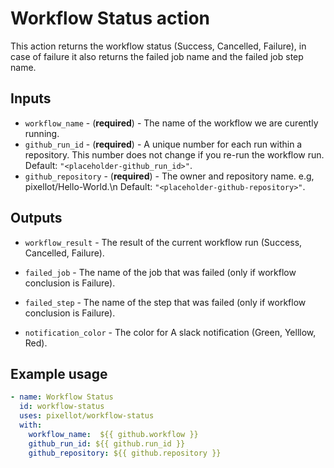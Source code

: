 # Workflow Status action 

This action returns the workflow status (Success, Cancelled, Failure), in case of failure it also returns the failed job name and the failed job step name.

## Inputs

- `workflow_name` - (**required**) - The name of the workflow we are curently running. 
- `github_run_id` - (**required**) - A unique number for each run within a repository. This number does not change if you re-run the workflow run. 
   Default: `"<placeholder-github_run_id>"`.
- `github_repository` - (**required**) - The owner and repository name. e.g, pixellot/Hello-World.\n 
   Default: `"<placeholder-github-repository>"`.

## Outputs

- `workflow_result` - The result of the current workflow run (Success, Cancelled, Failure).

- `failed_job` - The name of the job that was failed (only if workflow conclusion is Failure).

- `failed_step` - The name of the step that was failed (only if workflow conclusion is Failure).

- `notification_color` - The color for A slack notification (Green, Yelllow, Red).

## Example usage
```yaml
- name: Workflow Status 
  id: workflow-status
  uses: pixellot/workflow-status
  with:
    workflow_name:  ${{ github.workflow }}
    github_run_id: ${{ github.run_id }}
    github_repository: ${{ github.repository }}
```
